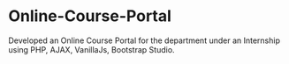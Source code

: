 # Online-Course-Portal
Developed an Online Course Portal for the department under an Internship using PHP, AJAX, VanillaJs, Bootstrap Studio.
